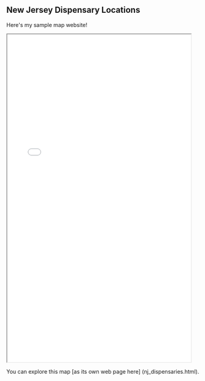 ## New Jersey Dispensary Locations

Here's my sample map website!

<iframe src="nj_dispensaries.html" height="855" width="95%"></iframe>

You can explore this map [as its own web page here] (nj_dispensaries.html).
